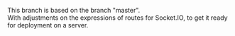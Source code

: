 This branch is based on the branch "master".\
With adjustments on the expressions of routes for Socket.IO, to get it ready for deployment on a server.
